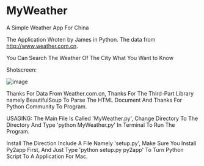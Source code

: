 MyWeather
=========

A Simple Weather App For China

The Application Wroten by James in Python. The data from http://www.weather.com.cn.

You Can Search The Weather Of The City What You Want to Know

Shotscreen:

![image](https://raw.githubusercontent.com/Jamesxu182/MyWeather/master/Interface/Interface.png)

Thanks For Data From Weather.com.cn, 
Thanks For The Third-Part Library namely BeautifulSoup To Parse The HTML Document 
And Thanks For Python Community To Program.

USAGING:
The Main File Is Called 'MyWeather.py', Change Directory To The Directory And Type 'python MyWeather.py' In Terminal To Run The Program.

Install
The Direction Include A File Namely 'setup.py', Make Sure You Install Py2app First, And Just Type 'python setup.py py2app' To Turn Python Script To A Application For Mac.
